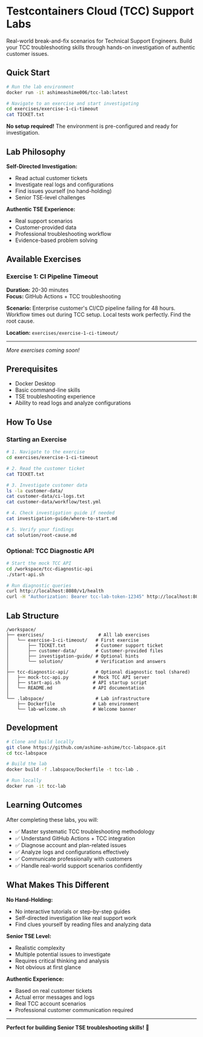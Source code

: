 # Testcontainers Cloud (TCC) Support Labs

Real-world break-and-fix scenarios for Technical Support Engineers. Build your TCC troubleshooting skills through hands-on investigation of authentic customer issues.

## Quick Start

```bash
# Run the lab environment
docker run -it ashimeashime006/tcc-lab:latest

# Navigate to an exercise and start investigating
cd exercises/exercise-1-ci-timeout
cat TICKET.txt
```

**No setup required!** The environment is pre-configured and ready for investigation.

## Lab Philosophy

**Self-Directed Investigation:**
- Read actual customer tickets
- Investigate real logs and configurations
- Find issues yourself (no hand-holding)
- Senior TSE-level challenges

**Authentic TSE Experience:**
- Real support scenarios
- Customer-provided data
- Professional troubleshooting workflow
- Evidence-based problem solving

## Available Exercises

### Exercise 1: CI Pipeline Timeout

**Duration:** 20-30 minutes  
**Focus:** GitHub Actions + TCC troubleshooting

**Scenario:** Enterprise customer's CI/CD pipeline failing for 48 hours. Workflow times out during TCC setup. Local tests work perfectly. Find the root cause.

**Location:** `exercises/exercise-1-ci-timeout/`

---

*More exercises coming soon!*

## Prerequisites

- Docker Desktop
- Basic command-line skills
- TSE troubleshooting experience
- Ability to read logs and analyze configurations

## How To Use

### Starting an Exercise

```bash
# 1. Navigate to the exercise
cd exercises/exercise-1-ci-timeout

# 2. Read the customer ticket
cat TICKET.txt

# 3. Investigate customer data
ls -la customer-data/
cat customer-data/ci-logs.txt
cat customer-data/workflow/test.yml

# 4. Check investigation guide if needed
cat investigation-guide/where-to-start.md

# 5. Verify your findings
cat solution/root-cause.md
```

### Optional: TCC Diagnostic API

```bash
# Start the mock TCC API
cd /workspace/tcc-diagnostic-api
./start-api.sh

# Run diagnostic queries
curl http://localhost:8080/v1/health
curl -H "Authorization: Bearer tcc-lab-token-12345" http://localhost:8080/v1/account
```

## Lab Structure

```
/workspace/
├── exercises/                    # All lab exercises
│   └── exercise-1-ci-timeout/   # First exercise
│       ├── TICKET.txt           # Customer support ticket
│       ├── customer-data/       # Customer-provided files
│       ├── investigation-guide/ # Optional hints
│       └── solution/            # Verification and answers
│
├── tcc-diagnostic-api/          # Optional diagnostic tool (shared)
│   ├── mock-tcc-api.py         # Mock TCC API server
│   ├── start-api.sh            # API startup script
│   └── README.md               # API documentation
│
└── .labspace/                   # Lab infrastructure
    ├── Dockerfile              # Lab environment
    └── lab-welcome.sh          # Welcome banner
```

## Development

```bash
# Clone and build locally
git clone https://github.com/ashime-ashime/tcc-labspace.git
cd tcc-labspace

# Build the lab
docker build -f .labspace/Dockerfile -t tcc-lab .

# Run locally
docker run -it tcc-lab
```

## Learning Outcomes

After completing these labs, you will:

- ✅ Master systematic TCC troubleshooting methodology
- ✅ Understand GitHub Actions + TCC integration
- ✅ Diagnose account and plan-related issues
- ✅ Analyze logs and configurations effectively
- ✅ Communicate professionally with customers
- ✅ Handle real-world support scenarios confidently

## What Makes This Different

**No Hand-Holding:**
- No interactive tutorials or step-by-step guides
- Self-directed investigation like real support work
- Find clues yourself by reading files and analyzing data

**Senior TSE Level:**
- Realistic complexity
- Multiple potential issues to investigate
- Requires critical thinking and analysis
- Not obvious at first glance

**Authentic Experience:**
- Based on real customer tickets
- Actual error messages and logs
- Real TCC account scenarios
- Professional customer communication required

---

**Perfect for building Senior TSE troubleshooting skills!** 🎯
